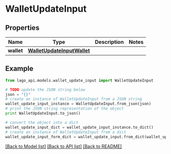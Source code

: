 # WalletUpdateInput


## Properties

Name | Type | Description | Notes
------------ | ------------- | ------------- | -------------
**wallet** | [**WalletUpdateInputWallet**](WalletUpdateInputWallet.md) |  | 

## Example

```python
from lago_api.models.wallet_update_input import WalletUpdateInput

# TODO update the JSON string below
json = "{}"
# create an instance of WalletUpdateInput from a JSON string
wallet_update_input_instance = WalletUpdateInput.from_json(json)
# print the JSON string representation of the object
print WalletUpdateInput.to_json()

# convert the object into a dict
wallet_update_input_dict = wallet_update_input_instance.to_dict()
# create an instance of WalletUpdateInput from a dict
wallet_update_input_form_dict = wallet_update_input.from_dict(wallet_update_input_dict)
```
[[Back to Model list]](../README.md#documentation-for-models) [[Back to API list]](../README.md#documentation-for-api-endpoints) [[Back to README]](../README.md)


